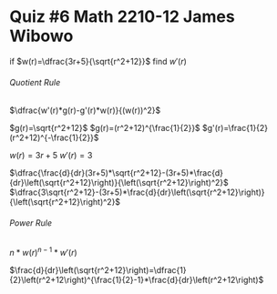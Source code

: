 # Quiz #6     Math 2210-12     James Wibowo

if $w(r)=\dfrac{3r+5}{\sqrt{r^2+12}}$
find $w'(r)$

###### Quotient Rule
$\dfrac{w'(r)*g(r)-g'(r)*w(r)}{(w(r))^2}$



$g(r)=\sqrt{r^2+12}$
$g(r)=(r^2+12)^{\frac{1}{2}}$
$g'(r)=\frac{1}{2}(r^2+12)^{-\frac{1}{2}}$

$w(r)=3r+5$
$w'(r)=3$


$\dfrac{\frac{d}{dr}(3r+5)*\sqrt{r^2+12}-(3r+5)*\frac{d}{dr}\left(\sqrt{r^2+12}\right)}{\left(\sqrt{r^2+12}\right)^2}$
$\dfrac{3\sqrt{r^2+12}-(3r+5)*\frac{d}{dr}\left(\sqrt{r^2+12}\right)}{\left(\sqrt{r^2+12}\right)^2}$
 ###### Power Rule
 $n*w(r)^{n-1}*w'(r)$



$\frac{d}{dr}\left(\sqrt{r^2+12}\right)=\dfrac{1}{2}\left(r^2+12\right)^{\frac{1}{2}-1}*\frac{d}{dr}\left(r^2+12\right)$


